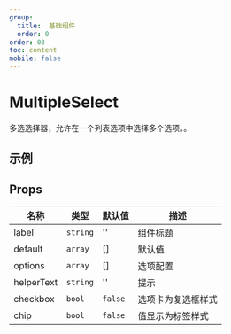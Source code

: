 ```yaml
---
group:
  title:  基础组件
  order: 0
order: 03
toc: content
mobile: false
---
```


# MultipleSelect

多选选择器，允许在一个列表选项中选择多个选项。。

## 示例

<code src="./examples/MultipleSelect" compact background="#fff"></code>



## Props

| 名称       | 类型     | 默认值  | 描述               |
| ---------- | -------- | ------- | ------------------ |
| label      | `string` | ''      | 组件标题           |
| default    | `array`  | []      | 默认值             |
| options    | `array`  | []      | 选项配置           |
| helperText | `string` | ''      | 提示               |
| checkbox   | `bool`   | `false` | 选项卡为复选框样式 |
| chip       | `bool`   | `false` | 值显示为标签样式   |

